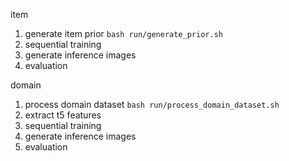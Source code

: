 
item 
1. generate item prior `bash run/generate_prior.sh`
2. sequential training 
3. generate inference images 
4. evaluation 

domain 
1. process domain dataset `bash run/process_domain_dataset.sh`
2. extract t5 features
2. sequential training 
3. generate inference images 
4. evaluation 